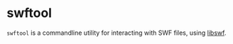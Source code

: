 swftool
=======

`swftool` is a commandline utility for interacting with SWF files, using [libswf](https://github.com/libswf/libswf).
